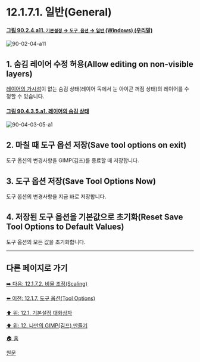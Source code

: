 # 12.1.7.1. 일반(General)

<a id="90-02-04-a11"></a>

#### [그림 90.2.4.a11. `기본설정` → `도구 옵션` → `일반` (Windows) (우리말)](./90-02-04-tool-options.md#90-02-04-a11)
![90-02-04-a11](https://github.com/wonder13662/gimp/assets/15767104/92b59858-2183-4041-8cbf-79e62762fd84)

## 1. 숨김 레이어 수정 허용(Allow editing on non-visible layers)
[레이어의 가시성](./08-01-01-04-visibility.md)이 없는 숨김 상태(레이어 독에서 눈 아이콘 꺼짐 상태)의 레이어를 수정할 수 있습니다.

<a id="90-04-03-05-a1"></a>

#### [그림 90.4.3.5.a1. 레이어의 숨김 상태](./90-04-03-05-visibility.md#90-04-03-05-a1)
![90-04-03-05-a1](https://github.com/wonder13662/gimp/assets/15767104/5724d0c0-8444-4d84-a4b8-26dd4f15170c)

[comment]: <> (TODO 숨김 상태의 레이어 수정하는 영상 추가)

## 2. 마칠 때 도구 옵션 저장(Save tool options on exit)
도구 옵션의 변경사항을 GIMP(김프)를 종료할 때 저장합니다.

## 3. 도구 옵션 저장(Save Tool Options Now)
도구 옵션의 변경사항을 지금 바로 저장합니다.

## 4. 저장된 도구 옵션을 기본값으로 초기화(Reset Save Tool Options to Default Values)
도구 옵션의 모든 값을 초기화합니다.

***

## 다른 페이지로 가기

[➡️ 다음: 12.1.7.2. 비율 조정(Scaling)](./12-01-07-02-scaling.md)

[⬅️ 이전: 12.1.7. 도구 옵션(Tool Options)](./12-01-07-00-tool-options.md)

[⬆️ 위: 12.1. 기본설정 대화상자](./12-01-00-preference-dialog.md)

[⬆️ 위: 12. 나만의 GIMP(김프) 만들기](./12-00-enrich-my-gimp.md)

[🏠 홈](./00-home.md)

[원문](https://docs.gimp.org/2.10/ko/gimp-pimping.html#idm8260)
